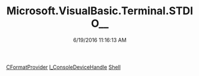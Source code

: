 ﻿---
title: Microsoft.VisualBasic.Terminal.STDIO__
date: 6/19/2016 11:16:13 AM
---

[CFormatProvider](T-Microsoft.VisualBasic.Terminal.STDIO__.CFormatProvider.html)
[I_ConsoleDeviceHandle](T-Microsoft.VisualBasic.Terminal.STDIO__.I_ConsoleDeviceHandle.html)
[Shell](T-Microsoft.VisualBasic.Terminal.STDIO__.Shell.html)
